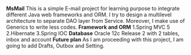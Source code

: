 **MsMail**
This is a simple E-mail project for learning purpose to integrate different Java web frameworks and ORM. I try to design a multilevel architecture to separate DAO layer from Service. Moreover, I make use of Generics to write less codes.
**Framework and ORM**
1.Spring MVC 5
2.Hibernate 
3.Spring IOC
**Database**
Oracle 12c Release 2 with 2 tables, inbox and account
**Future plan**
As I am proceeding with this project, I am going to add Drafts, Outbox and Setting.
